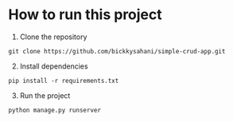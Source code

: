 # How to run this project

1. Clone the repository
```
git clone https://github.com/bickkysahani/simple-crud-app.git
```
2. Install dependencies
```
pip install -r requirements.txt
```
3. Run the project
```
python manage.py runserver
```